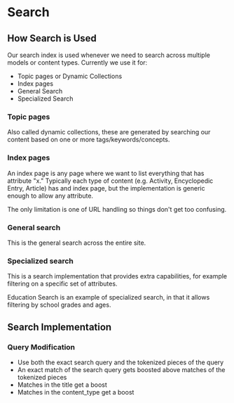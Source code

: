 # Search

## How Search is Used

Our search index is used whenever we need to search across multiple models or content types. Currently we use it for:

- Topic pages or Dynamic Collections
- Index pages
- General Search
- Specialized Search

### Topic pages

Also called dynamic collections, these are generated by searching our content
based on one or more tags/keywords/concepts.

### Index pages

An index page is any page where we want to list everything that has attribute "x." Typically each type of content (e.g. Activity, Encyclopedic Entry, Article) has and index page, but the implementation is generic enough to allow any attribute.

The only limitation is one of URL handling so things don't get too confusing.

### General search

This is the general search across the entire site.

### Specialized search

This is a search implementation that provides extra capabilities, for example filtering on a specific set of attributes.

Education Search is an example of specialized search, in that it allows filtering by school grades and ages.


## Search Implementation

### Query Modification

- Use both the exact search query and the tokenized pieces of the query
- An exact match of the search query gets boosted above matches of the tokenized pieces
- Matches in the title get a boost
- Matches in the content_type get a boost
